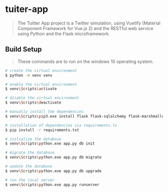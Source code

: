 # tuiter-app

> The Tuitter App project is a Twitter simulation, using Vuetify (Material Component Framework for Vue.js 2) and the RESTful web service using Python and the Flask microframework.

## Build Setup

> These commands are to run on the windows 10 operating system.

``` bash
# create the virtual environment
$ python -m venv venv

# enable the virtual environment
$ venv\Scripts\activate

# disable the virtual environment
$ venv\Scripts\deactivate

# manually install the dependencies
$ venv\Scripts\pip3.exe install flask flask-sqlalchemy flask-marshmallow marshmallow-sqlalchemy flask-migrate datetime flask-script

# installation of dependencies via requirements.tx
$ pip install -r requirements.txt

# initialize the database
$ venv\Scripts\python.exe app.py db init

# migrate the database
$ venv\Scripts\python.exe app.py db migrate

# update the database
$ venv\Scripts\python.exe app.py db upgrade

# run the local server
$ venv\Scripts\python.exe app.py runserver
```